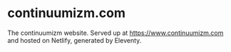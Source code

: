# continuumizm.com

The continuumizm website. Served up at https://www.continuumizm.com and hosted on Netlify, generated by Eleventy.